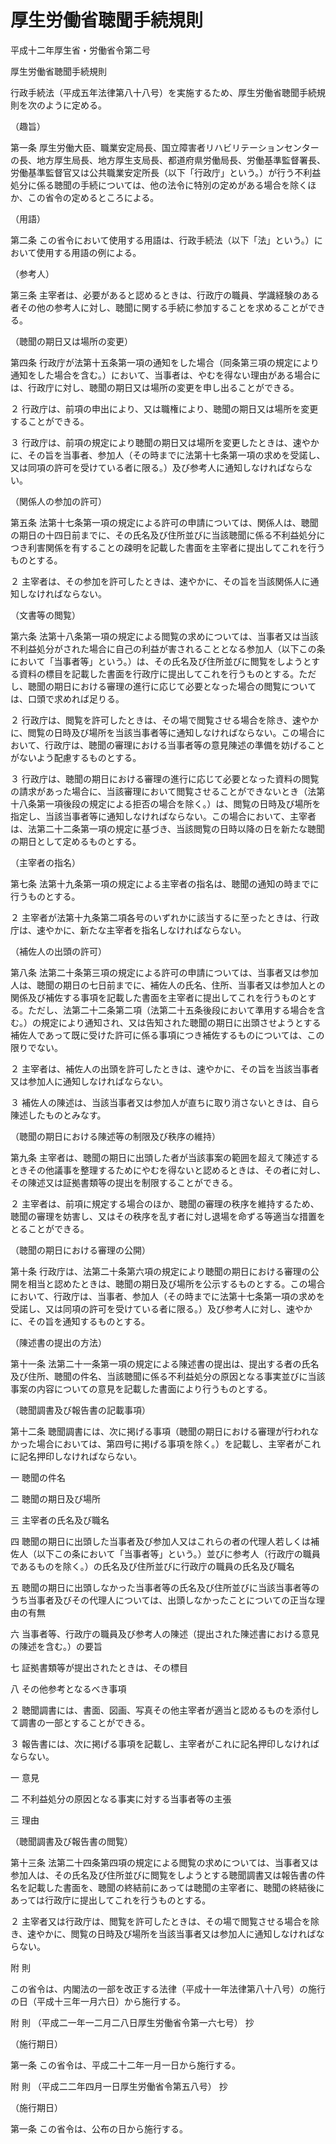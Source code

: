 # 厚生労働省聴聞手続規則

平成十二年厚生省・労働省令第二号

厚生労働省聴聞手続規則

行政手続法（平成五年法律第八十八号）を実施するため、厚生労働省聴聞手続規則を次のように定める。

（趣旨）

第一条 厚生労働大臣、職業安定局長、国立障害者リハビリテーションセンターの長、地方厚生局長、地方厚生支局長、都道府県労働局長、労働基準監督署長、労働基準監督官又は公共職業安定所長（以下「行政庁」という。）が行う不利益処分に係る聴聞の手続については、他の法令に特別の定めがある場合を除くほか、この省令の定めるところによる。

（用語）

第二条 この省令において使用する用語は、行政手続法（以下「法」という。）において使用する用語の例による。

（参考人）

第三条 主宰者は、必要があると認めるときは、行政庁の職員、学識経験のある者その他の参考人に対し、聴聞に関する手続に参加することを求めることができる。

（聴聞の期日又は場所の変更）

第四条 行政庁が法第十五条第一項の通知をした場合（同条第三項の規定により通知をした場合を含む。）において、当事者は、やむを得ない理由がある場合には、行政庁に対し、聴聞の期日又は場所の変更を申し出ることができる。

２ 行政庁は、前項の申出により、又は職権により、聴聞の期日又は場所を変更することができる。

３ 行政庁は、前項の規定により聴聞の期日又は場所を変更したときは、速やかに、その旨を当事者、参加人（その時までに法第十七条第一項の求めを受諾し、又は同項の許可を受けている者に限る。）及び参考人に通知しなければならない。

（関係人の参加の許可）

第五条 法第十七条第一項の規定による許可の申請については、関係人は、聴聞の期日の十四日前までに、その氏名及び住所並びに当該聴聞に係る不利益処分につき利害関係を有することの疎明を記載した書面を主宰者に提出してこれを行うものとする。

２ 主宰者は、その参加を許可したときは、速やかに、その旨を当該関係人に通知しなければならない。

（文書等の閲覧）

第六条 法第十八条第一項の規定による閲覧の求めについては、当事者又は当該不利益処分がされた場合に自己の利益が害されることとなる参加人（以下この条において「当事者等」という。）は、その氏名及び住所並びに閲覧をしようとする資料の標目を記載した書面を行政庁に提出してこれを行うものとする。ただし、聴聞の期日における審理の進行に応じて必要となった場合の閲覧については、口頭で求めれば足りる。

２ 行政庁は、閲覧を許可したときは、その場で閲覧させる場合を除き、速やかに、閲覧の日時及び場所を当該当事者等に通知しなければならない。この場合において、行政庁は、聴聞の審理における当事者等の意見陳述の準備を妨げることがないよう配慮するものとする。

３ 行政庁は、聴聞の期日における審理の進行に応じて必要となった資料の閲覧の請求があった場合に、当該審理において閲覧させることができないとき（法第十八条第一項後段の規定による拒否の場合を除く。）は、閲覧の日時及び場所を指定し、当該当事者等に通知しなければならない。この場合において、主宰者は、法第二十二条第一項の規定に基づき、当該閲覧の日時以降の日を新たな聴聞の期日として定めるものとする。

（主宰者の指名）

第七条 法第十九条第一項の規定による主宰者の指名は、聴聞の通知の時までに行うものとする。

２ 主宰者が法第十九条第二項各号のいずれかに該当するに至ったときは、行政庁は、速やかに、新たな主宰者を指名しなければならない。

（補佐人の出頭の許可）

第八条 法第二十条第三項の規定による許可の申請については、当事者又は参加人は、聴聞の期日の七日前までに、補佐人の氏名、住所、当事者又は参加人との関係及び補佐する事項を記載した書面を主宰者に提出してこれを行うものとする。ただし、法第二十二条第二項（法第二十五条後段において準用する場合を含む。）の規定により通知され、又は告知された聴聞の期日に出頭させようとする補佐人であって既に受けた許可に係る事項につき補佐するものについては、この限りでない。

２ 主宰者は、補佐人の出頭を許可したときは、速やかに、その旨を当該当事者又は参加人に通知しなければならない。

３ 補佐人の陳述は、当該当事者又は参加人が直ちに取り消さないときは、自ら陳述したものとみなす。

（聴聞の期日における陳述等の制限及び秩序の維持）

第九条 主宰者は、聴聞の期日に出頭した者が当該事案の範囲を超えて陳述するときその他議事を整理するためにやむを得ないと認めるときは、その者に対し、その陳述又は証拠書類等の提出を制限することができる。

２ 主宰者は、前項に規定する場合のほか、聴聞の審理の秩序を維持するため、聴聞の審理を妨害し、又はその秩序を乱す者に対し退場を命ずる等適当な措置をとることができる。

（聴聞の期日における審理の公開）

第十条 行政庁は、法第二十条第六項の規定により聴聞の期日における審理の公開を相当と認めたときは、聴聞の期日及び場所を公示するものとする。この場合において、行政庁は、当事者、参加人（その時までに法第十七条第一項の求めを受諾し、又は同項の許可を受けている者に限る。）及び参考人に対し、速やかに、その旨を通知するものとする。

（陳述書の提出の方法）

第十一条 法第二十一条第一項の規定による陳述書の提出は、提出する者の氏名及び住所、聴聞の件名、当該聴聞に係る不利益処分の原因となる事実並びに当該事案の内容についての意見を記載した書面により行うものとする。

（聴聞調書及び報告書の記載事項）

第十二条 聴聞調書には、次に掲げる事項（聴聞の期日における審理が行われなかった場合においては、第四号に掲げる事項を除く。）を記載し、主宰者がこれに記名押印しなければならない。

一 聴聞の件名

二 聴聞の期日及び場所

三 主宰者の氏名及び職名

四 聴聞の期日に出頭した当事者及び参加人又はこれらの者の代理人若しくは補佐人（以下この条において「当事者等」という。）並びに参考人（行政庁の職員であるものを除く。）の氏名及び住所並びに行政庁の職員の氏名及び職名

五 聴聞の期日に出頭しなかった当事者等の氏名及び住所並びに当該当事者等のうち当事者及びその代理人については、出頭しなかったことについての正当な理由の有無

六 当事者等、行政庁の職員及び参考人の陳述（提出された陳述書における意見の陳述を含む。）の要旨

七 証拠書類等が提出されたときは、その標目

八 その他参考となるべき事項

２ 聴聞調書には、書面、図画、写真その他主宰者が適当と認めるものを添付して調書の一部とすることができる。

３ 報告書には、次に掲げる事項を記載し、主宰者がこれに記名押印しなければならない。

一 意見

二 不利益処分の原因となる事実に対する当事者等の主張

三 理由

（聴聞調書及び報告書の閲覧）

第十三条 法第二十四条第四項の規定による閲覧の求めについては、当事者又は参加人は、その氏名及び住所並びに閲覧をしようとする聴聞調書又は報告書の件名を記載した書面を、聴聞の終結前にあっては聴聞の主宰者に、聴聞の終結後にあっては行政庁に提出してこれを行うものとする。

２ 主宰者又は行政庁は、閲覧を許可したときは、その場で閲覧させる場合を除き、速やかに、閲覧の日時及び場所を当該当事者又は参加人に通知しなければならない。

附 則

この省令は、内閣法の一部を改正する法律（平成十一年法律第八十八号）の施行の日（平成十三年一月六日）から施行する。

附 則 （平成二一年一二月二八日厚生労働省令第一六七号） 抄

（施行期日）

第一条 この省令は、平成二十二年一月一日から施行する。

附 則 （平成二二年四月一日厚生労働省令第五八号） 抄

（施行期日）

第一条 この省令は、公布の日から施行する。
